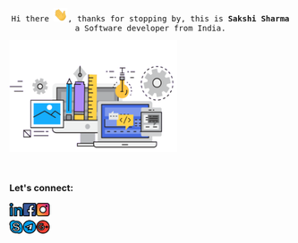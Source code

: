 
<p align="center">
  <samp>
    Hi there <img src="static/Hi.gif" width="25px">, thanks for stopping by, this is <b>Sakshi Sharma</b> a Software developer from India.
  </samp>
</p>

[<img align="center" alt="Work GIF" src="static/work.gif" height="200" width="300" />](https://github.com/ThisIsSakshi)

<br/>

### Let's connect:
[<img align="left" alt="Linkedin" width="24px" src="static/linkedin.svg" />](https://www.linkedin.com/in/i-am-sakshi-sharma/)
[<img align="left" alt="Facebook" width="24px" src="static/fb.svg" />](https://www.facebook.com/This.is.Sakshi)
[<img align="left" alt="Instagram" width="24px" src="static/insta.svg" />](https://www.instagram.com/_this_is_sakshi_/)<br/>

[<img align="left" alt="Skype" width="24px" src="static/skype.svg" />](https://join.skype.com/invite/a2uM8XJDIMeB)
[<img align="left" alt="Telegram" width="24px" src="static/telegram.svg" />](https://web.telegram.org/#/im?p=@ThisIsSakshi)
[<img align="left" alt="Gmail" width="24px" src="static/gmail.svg" />](mailto:thisissakshisharma@gmail.com)

